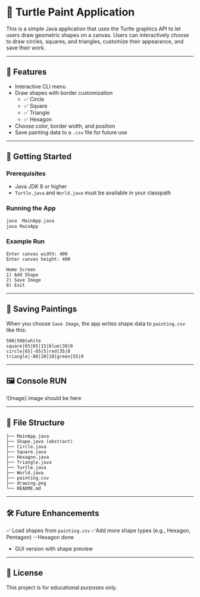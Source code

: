 # 🐢 Turtle Paint Application

This is a simple Java application that uses the Turtle graphics API to let users draw geometric shapes on a canvas. Users can interactively choose to draw circles, squares, and triangles, customize their appearance, and save their work.

---

## 🎯 Features

- Interactive CLI menu
- Draw shapes with border customization
    - ✅ Circle
    - ✅ Square
    - ✅ Triangle
    - ✅ Hexagon
- Choose color, border width, and position
- Save painting data to a `.csv` file for future use

---

## 🚀 Getting Started

### Prerequisites
- Java JDK 8 or higher
- `Turtle.java` and `World.java` must be available in your classpath

### Running the App
```bash
java  MainApp.java
java MainApp
```

### Example Run
```
Enter canvas width: 400
Enter canvas height: 400

Home Screen
1) Add Shape
2) Save Image
0) Exit
```

---

## 💾 Saving Paintings

When you choose `Save Image`, the app writes shape data to `painting.csv` like this:
```
500|500|white
square|65|65|15|blue|30|0
circle|65|-65|5|red|35|0
triangle|-80|10|10|green|55|0
```

---

## 🖼️  Console RUN

![Image] image should be here

---

## 📂 File Structure
```
├── MainApp.java
├── Shape.java (abstract)
├── Circle.java
├── Square.java
├── Hexagon.java
├── Triangle.java
├── Turtle.java
├── World.java
├── painting.csv
├── drawing.png
└── README.md
```

---

## 🛠️ Future Enhancements
✅ Load shapes from `painting.csv`
✅Add more shape types (e.g., Hexagon, Pentagon) --Hexagon done
- GUI version with shape preview

---

## 📜 License
This project is for educational purposes only.
